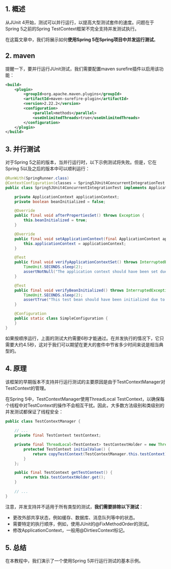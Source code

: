 ## 1. 概述

从JUnit 4开始，测试可以并行运行，以提高大型测试套件的速度。问题在于Spring 5之前的Spring TestContext框架不完全支持并发测试执行。

在这篇文章中，我们将展示如何**使用Spring 5在Spring项目中并发运行测试**。

## 2. maven

提醒一下，要并行运行JUnit测试，我们需要配置maven surefire插件以启用该功能：

```xml
<build>
    <plugin>
        <groupId>org.apache.maven.plugins</groupId>
        <artifactId>maven-surefire-plugin</artifactId>
        <version>2.22.2</version>
        <configuration>
            <parallel>methods</parallel>
            <useUnlimitedThreads>true</useUnlimitedThreads>
        </configuration>
    </plugin>
</build>
```

## 3. 并行测试

对于Spring 5之前的版本，当并行运行时，以下示例测试将失败。但是，它在Spring 5以及之后的版本中可以顺利运行：

```java
@RunWith(SpringRunner.class)
@ContextConfiguration(classes = Spring5JUnit4ConcurrentIntegrationTest.SimpleConfiguration.class)
public class Spring5JUnit4ConcurrentIntegrationTest implements ApplicationContextAware, InitializingBean {

    private ApplicationContext applicationContext;
    private boolean beanInitialized = false;

    @Override
    public final void afterPropertiesSet() throws Exception {
        this.beanInitialized = true;
    }

    @Override
    public final void setApplicationContext(final ApplicationContext applicationContext) throws BeansException {
        this.applicationContext = applicationContext;
    }

    @Test
    public final void verifyApplicationContextSet() throws InterruptedException {
        TimeUnit.SECONDS.sleep(2);
        assertNotNull("The application context should have been set due to ApplicationContextAware semantics.", this.applicationContext);
    }

    @Test
    public final void verifyBeanInitialized() throws InterruptedException {
        TimeUnit.SECONDS.sleep(2);
        assertTrue("This test bean should have been initialized due to InitializingBean semantics.", this.beanInitialized);
    }

    @Configuration
    public static class SimpleConfiguration {
    }
}
```

如果按顺序运行，上面的测试大约需要6秒才能通过。在并发执行的情况下，它只需要大约4.5秒，这对于我们可以期望在更大的套件中节省多少时间来说是相当典型的。

## 4. 原理

该框架的早期版本不支持并行运行测试的主要原因是由于TestContextManager对TestContext的管理。

在Spring 5中，TestContextManager使用ThreadLocal TestContext，以确保每个线程中对TestContext的操作不会相互干扰。因此，大多数方法级别和类级别的并发测试都保证了线程安全：

```java
public class TestContextManager {
    
    // ...
    private final TestContext testContext;

    private final ThreadLocal<TestContext> testContextHolder = new ThreadLocal<TestContext>() {
        protected TestContext initialValue() {
            return copyTestContext(TestContextManager.this.testContext);
        }
    };

    public final TestContext getTestContext() {
        return this.testContextHolder.get();
    }
    
    // ...
}
```

注意，并发支持并不适用于所有类型的测试，**我们需要排除以下测试**：

+ 更改外部共享状态，例如缓存、数据库、消息队列等中的状态。
+ 需要特定的执行顺序，例如，使用JUnit的@FixMethodOrder的测试。
+ 修改ApplicationContext，一般用@DirtiesContext标记。

## 5. 总结

在本教程中，我们演示了一个使用Spring 5并行运行测试的基本示例。